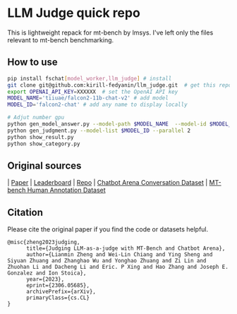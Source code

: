 # LLM Judge quick repo
This is lightweight repack for mt-bench by lmsys. I've left only the files relevant to mt-bench benchmarking.


## How to use
```bash
pip install fschat[model_worker,llm_judge] # install
git clone git@github.com:kirill-fedyanin/llm_judge.git  # get this repo
export OPENAI_API_KEY=XXXXXX  # set the OpenAI API key
MODEL_NAME='tiiuae/falcon2-11b-chat-v2' # add model
MODEL_ID='falcon2-chat' # add any name to display locally

# Adjut number gpu
python gen_model_answer.py --model-path $MODEL_NAME  --model-id $MODEL_ID   --num-gpus-total 4
python gen_judgment.py --model-list $MODEL_ID --parallel 2
python show_result.py
python show_category.py
```


## Original sources
| [Paper](https://arxiv.org/abs/2306.05685) | [Leaderboard](https://huggingface.co/spaces/lmsys/chatbot-arena-leaderboard) | [Repo](https://github.com/lm-sys/FastChat/) | [Chatbot Arena Conversation Dataset](https://huggingface.co/datasets/lmsys/chatbot_arena_conversations) | [MT-bench Human Annotation Dataset](https://huggingface.co/datasets/lmsys/mt_bench_human_judgments)


## Citation
Please cite the original paper if you find the code or datasets helpful.
```
@misc{zheng2023judging,
      title={Judging LLM-as-a-judge with MT-Bench and Chatbot Arena}, 
      author={Lianmin Zheng and Wei-Lin Chiang and Ying Sheng and Siyuan Zhuang and Zhanghao Wu and Yonghao Zhuang and Zi Lin and Zhuohan Li and Dacheng Li and Eric. P Xing and Hao Zhang and Joseph E. Gonzalez and Ion Stoica},
      year={2023},
      eprint={2306.05685},
      archivePrefix={arXiv},
      primaryClass={cs.CL}
}
```
